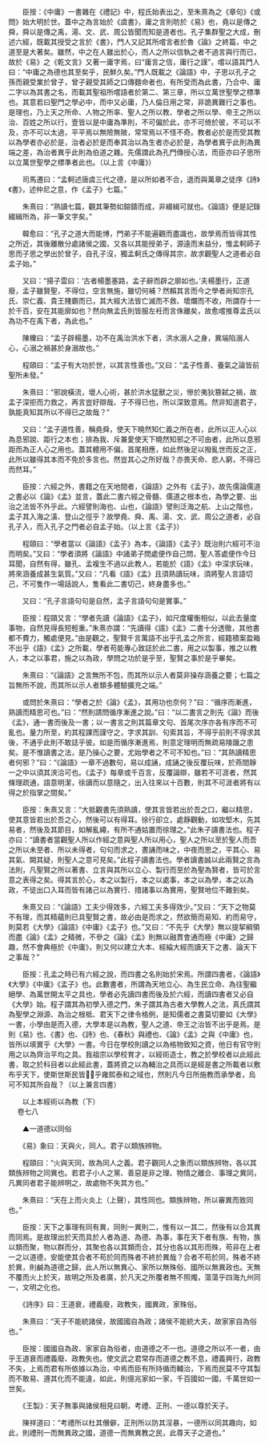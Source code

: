 <!-- { "loadSidebar": true } -->
　　臣按：《中庸》一書雜在《禮記》中，程氏始表出之，至朱熹為之《章句》《或問》始大明於世。蓋中之為言始於《虞書》，庸之言則昉於《易》也，堯以是傳之舜，舜以是傳之禹，湯、文、武、周公皆聞而知是道者也。孔子集群聖之大成，刪述六經，既載其授受之言於《書》，門人又記其所嚐言者於魯《論》之終篇，中之道至是大著矣。雖然，中之在人雖出於心，而人之所以信執之者不過言與行而已，故於《易》之《乾文言》又著一庸字焉，曰“庸言之信，庸行之謹”，嚐以語其門人曰：“中庸之為德也其至矣乎，民鮮久矣。”門人既載之《論語》中，子思以孔子之孫而親受業於曾子，曾子親受其師之口傳麵命者也，有所受而為此書，乃合中、庸二字以為其書之名，而載其聖祖所嚐語者於第二、第三章，所以立萬世聖學之標準也。其意若曰聖門之學必中，而中又必庸，乃人倫日用之常，非詭異難行之事也。是理也，乃上天之所命、人物之所率、聖人之所以教、學者之所以學、帝王之所以治、百姓之所以行，壹皆以是中庸為準則，不可偏於此，亦不可倚於彼，不可以不及，亦不可以太過，平平焉以無險無陂，常常焉以不怪不奇。教者必於是而受其教以為學者亦必於是，治者必於是而奉其治以為生者亦必於是，為學者異乎此則為異端之差，為治者異乎此則為伯道之雜。先儒謂此為孔門傳授心法，而臣亦曰子思所以立萬世聖學之標準者此也。（以上言《中庸》）

　　司馬遷曰：“孟軻述唐虞三代之德，是以所如者不合，退而與萬章之徒序《詩》《書》，述仲尼之意，作《孟子》七篇。”

　　朱熹曰：“熟讀七篇，觀其筆勢如鎔鑄而成，非綴緝可就也。《論語》便是記錄綴緝所為，非一筆文字矣。”

　　韓愈曰：“孔子之道大而能博，門弟子不能遍觀而盡識也，故學焉而皆得其性之所近，其後離散分處諸侯之國，又各以其能授弟子，源遠而末益分，惟孟軻師子思而子思之學出於曾子，自孔子沒，獨孟軻氏之傳得其宗，故求觀聖人之道者必自孟子始。”

　　又曰：“揚子雲曰：‘古者楊墨塞路，孟子辭而辟之廓如也。’夫楊墨行，正道廢，孟子雖賢聖，不得位，空言無施，雖切何補？然賴其言而今之學者尚知宗孔氏、崇仁義、貴王賤霸而已，其大經大法皆亡滅而不救、壞爛而不收，所謂存十一於千百，安在其能廓如也？然向無孟氏則皆服左衽而言侏離矣，故愈嚐推尊孟氏以為功不在禹下者，為此也。”

　　陳櫟曰：“孟子辟楊墨，功不在禹治洪水下者，洪水溺人之身，異端陷溺人心，心溺之禍甚於身溺故也。”

　　程頤曰：“孟子有大功於世，以其言性善也。”又曰：“孟子性善、養氣之論皆前聖所未發。”

　　朱熹曰：“邪說橫流，壞人心術，甚於洪水猛獸之災，慘於夷狄篡弑之禍，故孟子深拒而力救之，再言豈好辯哉、子不得已也，所以深致意焉。然非知道君子，孰能真知其所以不得已之故哉？”

　　又曰：“孟子道性善，稱堯舜，使天下曉然知仁義之所在者，此所以正人心以為息邪說、距行之本也；排為我、斥兼愛使天下曉然知邪之不可由者，此所以息邪距而為正人心之用也。蓋其體用不偏，首尾相應，如此然後足以撥亂世而反之正，此所以雖得其本而不免於多言也。然豈其心之所好哉？亦畏天命、悲人窮，不得已而然耳。”

　　臣按：六經之外，書籍之在天地間者，《論語》之外有《孟子》，故先儒論儒道之書必以《論》《孟》並言，蓋此二書六經之骨髓、儒道之根本也，為學之要、出治之法皆不外乎此。六經譬則海也、山也，《論語》譬則泛海之航、上山之階也，孟子其入海之潢、登山之徑乎？故學堯、舜、禹、湯、文、武、周公之道者，必自孔子入，而入孔子之門者必自孟子始。（以上言《孟子》）

　　程頤曰：“學者當以《論語》《孟子》為本，《論語》《孟子》既治則六經可不治而明矣。”又曰：“學者須將《論語》中諸弟子問處便作自己問，聖人答處便作今日耳聞，自然有得，雖孔、孟複生不過以此教人，若能於《語》《孟》中深求玩味，將來涵養成甚生氣質。”又曰：“凡看《語》《孟》且須熟讀玩味，須將聖人言語切己，不可隻作一場話說人，隻看此二書切己，終身盡多也。”

　　又曰：“孔子言語句句是自然，孟子言語句句是實事。”

　　臣按：程頤又言：“學者先讀《論語》《孟子》，如尺度權衡相似，以此去量度事物，自然見得長短輕重。”朱熹亦謂：“先讀得《語》《孟》二書十分透徹，其他書都不費力，觸處便見。”由是觀之，聖賢千言萬語不出乎孔孟之所言，經籍積案盈箱不出乎《語》《孟》之所載，學者苟能專心致誌於此二書，用之以製事，推之以教人，本之以事君，施之以為政，學問之功於是乎至，聖賢之事於是乎畢矣。

　　朱熹曰：“《論語》之言無所不包，而其所以示人者莫非操存涵養之要；七篇之旨無所不說，而其所以示人者類多體驗擴充之端。”

　　或問於朱熹曰：“學者之於《論》《孟》，其用功也奈何？”曰：“循序而漸進，熟讀而精思可也。”曰：“然則請問循序漸進之說。”曰：“以二書言之則先《論》而後《孟》，通一書而後及一書；以一書言之則其篇章文句、首尾次序亦各有序而不可亂也。量力所至，約其程課而謹守之，字求其訓、句索其旨，不得乎前則不得求其後，不通乎此則不敢誌乎彼。如是而循序漸進焉，則意定理明而無疏易陵躐之患矣。是不惟讀書之法，是乃操心之要，尤始學者之不可不知也。”曰：“其熟讀精思者何邪？”曰：“《論語》一章不過數句，易以成誦，成誦之後反覆玩味，於燕間靜一之中以須其浹洽可也。《孟子》每章或千百言，反覆論辯，雖若不可涯者，然其條理疏通，語意明潔，徐讀而以意隨之，出入往來以十百數，則其不可涯者將有以得之於指掌之間矣。”

　　臣按：朱熹又言：“大抵觀書先須熟讀，使其言皆若出於吾之口，繼以精思，使其意皆若出於吾之心，然後可以有得耳。徐行卻立，處靜觀動，如攻堅木，先其易者，然後及其節目，如解亂繩，有所不通姑置而徐理之。”此朱子讀書法也。程子亦曰：“讀書者當觀聖人所以作經之意與聖人所以用心，聖人之所以至於聖人而吾之所以未至者、所以未得者，句句而求之，晝誦而味之，中夜而思之，平其心、易其氣、闕其疑，則聖人之意可見矣。”此程子讀書法也。學者讀書誠以此兩賢之言為法則，凡聖賢之所以著書、立言與其所以立心、製行而至於為聖為賢者，皆可於言意之表得之矣。得其言於心，本之以製行，本之以處事，本之以為學，本之以為政，不徒出口入耳而皆有諸己以為實行、措諸事以為實用，聖賢地位不難到矣。

　　朱熹又曰：“《論語》工夫少得效多，六經工夫多得效少。”又曰：“天下之物莫不有理，而其精蘊則已具聖賢之書，故必由是而求之，然欲簡而易知、約而易守，則莫若《大學》《論語》《中庸》《孟子》也。”又曰：“不先乎《大學》無以提挈綱領而盡《論》《孟》之精微，不參之《論》《孟》則無以融貫會通而極《中庸》之歸趣，然不會典極於《中庸》，則又何以建立大本、經綸大經而讀天下之書、論天下之事哉？”

　　臣按：孔孟之時已有六經之說，而四書之名則始於宋焉。所謂四書者，《論語》《大學》《中庸》《孟子》也。此數書者，所謂為天地立心、為生民立命、為往聖繼絕學、為萬世開太平之具也，學者必先讀四書而後及於六經，而讀四書者又必自《大學》始。程子謂其為初學入德之門，朱子謂其為古者大學教人之法，真氏謂其為聖學之淵源、為治之根柢、君天下之律令格例，是知儒者之書莫切要如《大學》一書，小學由是而入德，大學本是以為教，聖人之道、帝王之治皆不出乎是焉。是則《易》也、《書》也、《詩》也、《春秋》與禮也、《論》《孟》之與《中庸》也，皆所以填實乎《大學》一書。今日在學校則讀之以為格物致知之資，他日有官守則用之以為齊治平均之具。我祖宗以學校育才，以經術造士，教之於學校者以此經此書，取之於科目者以此經此書，蓋將資之以為輔治之具而以是經是書之所載者以敷布乎天下，使斯世斯民皆乎雍熙泰和之域也，然則凡今日所施教而承學者，烏可不知其所自哉？（以上兼言四書）

　　以上本經術以為教（下）  
　 
卷七八

　　▲一道德以同俗

　　《易》象曰：天與火，同人。君子以類族辨物。

　　程頤曰：“火與天同，故為同人之義。君子觀同人之象而以類族辨物，各以其類族辨物之同異也。若君子小人之黨、善惡是非之理、物情之離合、事理之異同，凡異同者君子能辨明之，故處物不失其方也。”

　　朱熹曰：“天在上而火炎上（上聲），其性同也。類族辨物，所以審異而致同也。”

　　臣按：天下之事理有同有異，同則一異則二，惟有以一其二，然後有以合其異而同焉。是故理出於天而具於人者為道、為德、為事，事在天下者有族、有物，族以類而聚，物以群而分，其聚也各以其類而合，其分也各以其形而殊，苟非在上者一之以道德，安能使其合者不苟於同而殊者不終於異哉？合者不苟於同，殊者不終於異，則鹹為道德之歸，此人所以無異心、家所以無殊俗、國所以無異政也。天無不覆而火上於天，故明之所及者廣，於凡天之所覆者無不照燭，蕩蕩乎四海九州同一，文明之化也。

　　《詩序》曰：王道衰，禮義廢，政教失，國異政，家殊俗。

　　朱熹曰：“天子不能統諸侯，故國國自為政；諸侯不能統大夫，故家家自為俗也。”

　　臣按：國國自為政、家家自為俗者，由道德之不一也。道德之所以不一者，由乎王道衰而禮義廢、政教失也。使文武之君常存而道德之教不息，禮義興行，政教不失，上焉而君有所依據以為治，中焉而臣有所持循而輔治，下焉而民莫不守其製而不敢易、遵其化而不能違，如此，則億兆家如一家，千百國如一國，千萬世如一世矣。

　　《王製》：天子無事與諸侯相見曰朝，考禮、正刑、一德以尊於天子。

　　陳祥道曰：“考禮所以杜其僭僻，正刑所以防其淫暴，一德所以同其趣向，如此，則禮刑一而無異政之國，道德一而無異教之民，此尊天子之道也。”

